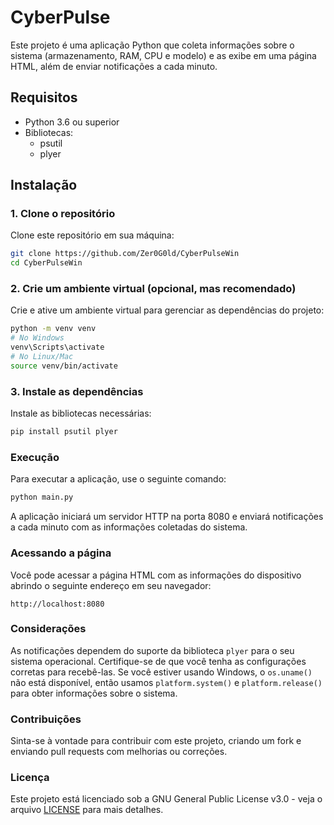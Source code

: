 # CyberPulse

Este projeto é uma aplicação Python que coleta informações sobre o sistema (armazenamento, RAM, CPU e modelo) e as exibe em uma página HTML, além de enviar notificações a cada minuto.

## Requisitos

- Python 3.6 ou superior
- Bibliotecas:
  - psutil
  - plyer

## Instalação

### 1. Clone o repositório
Clone este repositório em sua máquina:

```bash
git clone https://github.com/Zer0G0ld/CyberPulseWin
cd CyberPulseWin
````

### 2. Crie um ambiente virtual (opcional, mas recomendado)
Crie e ative um ambiente virtual para gerenciar as dependências do projeto:

```bash
python -m venv venv
# No Windows
venv\Scripts\activate
# No Linux/Mac
source venv/bin/activate
```

### 3. Instale as dependências
Instale as bibliotecas necessárias:

```bash
pip install psutil plyer
```

### Execução
Para executar a aplicação, use o seguinte comando:

```bash
python main.py
```

A aplicação iniciará um servidor HTTP na porta 8080 e enviará notificações a cada minuto com as informações coletadas do sistema.

### Acessando a página
Você pode acessar a página HTML com as informações do dispositivo abrindo o seguinte endereço em seu navegador:

```arduino
http://localhost:8080
```

### Considerações
As notificações dependem do suporte da biblioteca `plyer` para o seu sistema operacional. Certifique-se de que você tenha as configurações corretas para recebê-las.
Se você estiver usando Windows, o `os.uname()` não está disponível, então usamos `platform.system()` e `platform.release()` para obter informações sobre o sistema.

### Contribuições
Sinta-se à vontade para contribuir com este projeto, criando um fork e enviando pull requests com melhorias ou correções.

### Licença
Este projeto está licenciado sob a GNU General Public License v3.0 - veja o arquivo [LICENSE](https://github.com/Zer0G0ld/CyberPulseWin/blob/main/LICENSE) para mais detalhes.

